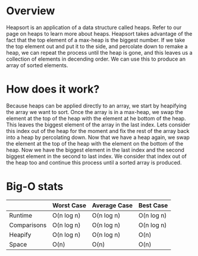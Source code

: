 # Overview
Heapsort is an application of a data structure called heaps. Refer to our page on heaps to learn more about heaps. Heapsort takes advantage of the fact that the top element of a max-heap is the biggest number. If we take the top element out and put it to the side, and percolate down to remake a heap, we can repeat the process until the heap is gone, and this leaves us a collection of elements in decending order. We can use this to produce an array of sorted elements.

# How does it work?
Because heaps can be applied directly to an array, we start by heapifying the array we want to sort. Once the array is in a max-heap, we swap the element at the top of the heap with the element at he bottom of the heap. This leaves the biggest element of the array in the last index. Lets consider this index out of the heap for the moment and fix the rest of the array back into a heap by percolating down. Now that we have a heap again, we swap the element at the top of the heap with the element on the bottom of the heap. Now we have the biggest element in the last index and the second biggest element in the second to last index. We consider that index out of the heap too and continue this process until a sorted array is produced.


# Big-O stats

|            | Worst Case | Average Case | Best Case |
|------------|------------|--------------|-----------|
| Runtime    | O(n log n) | O(n log n)   | O(n log n)|
| Comparisons| O(n log n) | O(n log n)   | O(n log n)|
| Heapify    | O(n log n) | O(n log n)   | O(n)      |
| Space      | O(n)       | O(n)         | O(n)      |
